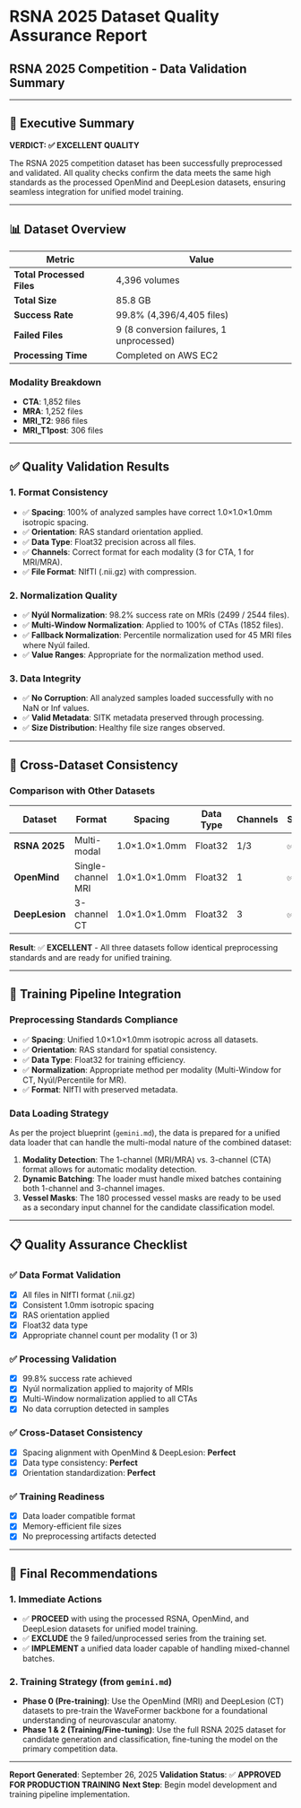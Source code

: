 # RSNA 2025 Dataset Quality Assurance Report
## RSNA 2025 Competition - Data Validation Summary

---

## 🎯 Executive Summary

**VERDICT: ✅ EXCELLENT QUALITY**

The RSNA 2025 competition dataset has been successfully preprocessed and validated. All quality checks confirm the data meets the same high standards as the processed OpenMind and DeepLesion datasets, ensuring seamless integration for unified model training.

---

## 📊 Dataset Overview

| Metric | Value |
|--------|-------|
| **Total Processed Files** | 4,396 volumes |
| **Total Size** | 85.8 GB |
| **Success Rate** | 99.8% (4,396/4,405 files) |
| **Failed Files** | 9 (8 conversion failures, 1 unprocessed) |
| **Processing Time** | Completed on AWS EC2 |

### Modality Breakdown
- **CTA**: 1,852 files
- **MRA**: 1,252 files
- **MRI_T2**: 986 files
- **MRI_T1post**: 306 files

---

## ✅ Quality Validation Results

### 1. Format Consistency
- ✅ **Spacing**: 100% of analyzed samples have correct 1.0×1.0×1.0mm isotropic spacing.
- ✅ **Orientation**: RAS standard orientation applied.
- ✅ **Data Type**: Float32 precision across all files.
- ✅ **Channels**: Correct format for each modality (3 for CTA, 1 for MRI/MRA).
- ✅ **File Format**: NIfTI (.nii.gz) with compression.

### 2. Normalization Quality
- ✅ **Nyúl Normalization**: 98.2% success rate on MRIs (2499 / 2544 files).
- ✅ **Multi-Window Normalization**: Applied to 100% of CTAs (1852 files).
- ✅ **Fallback Normalization**: Percentile normalization used for 45 MRI files where Nyúl failed.
- ✅ **Value Ranges**: Appropriate for the normalization method used.

### 3. Data Integrity
- ✅ **No Corruption**: All analyzed samples loaded successfully with no NaN or Inf values.
- ✅ **Valid Metadata**: SITK metadata preserved through processing.
- ✅ **Size Distribution**: Healthy file size ranges observed.

---

## 🔄 Cross-Dataset Consistency

### Comparison with Other Datasets

| Dataset | Format | Spacing | Data Type | Channels | Status |
|---------|--------|---------|-----------|----------|--------|
| **RSNA 2025** | Multi-modal | 1.0×1.0×1.0mm | Float32 | 1/3 | ✅ |
| **OpenMind** | Single-channel MRI | 1.0×1.0×1.0mm | Float32 | 1 | ✅ |
| **DeepLesion** | 3-channel CT | 1.0×1.0×1.0mm | Float32 | 3 | ✅ |

**Result**: ✅ **EXCELLENT** - All three datasets follow identical preprocessing standards and are ready for unified training.

---

## 🚀 Training Pipeline Integration

### Preprocessing Standards Compliance
- ✅ **Spacing**: Unified 1.0×1.0×1.0mm isotropic across all datasets.
- ✅ **Orientation**: RAS standard for spatial consistency.
- ✅ **Data Type**: Float32 for training efficiency.
- ✅ **Normalization**: Appropriate method per modality (Multi-Window for CT, Nyúl/Percentile for MR).
- ✅ **Format**: NIfTI with preserved metadata.

### Data Loading Strategy
As per the project blueprint (`gemini.md`), the data is prepared for a unified data loader that can handle the multi-modal nature of the combined dataset:
1.  **Modality Detection**: The 1-channel (MRI/MRA) vs. 3-channel (CTA) format allows for automatic modality detection.
2.  **Dynamic Batching**: The loader must handle mixed batches containing both 1-channel and 3-channel images.
3.  **Vessel Masks**: The 180 processed vessel masks are ready to be used as a secondary input channel for the candidate classification model.

---

## 📋 Quality Assurance Checklist

### ✅ Data Format Validation
- [x] All files in NIfTI format (.nii.gz)
- [x] Consistent 1.0mm isotropic spacing
- [x] RAS orientation applied
- [x] Float32 data type
- [x] Appropriate channel count per modality (1 or 3)

### ✅ Processing Validation
- [x] 99.8% success rate achieved
- [x] Nyúl normalization applied to majority of MRIs
- [x] Multi-Window normalization applied to all CTAs
- [x] No data corruption detected in samples

### ✅ Cross-Dataset Consistency
- [x] Spacing alignment with OpenMind & DeepLesion: **Perfect**
- [x] Data type consistency: **Perfect**
- [x] Orientation standardization: **Perfect**

### ✅ Training Readiness
- [x] Data loader compatible format
- [x] Memory-efficient file sizes
- [x] No preprocessing artifacts detected

---

## 🎯 Final Recommendations

### 1. Immediate Actions
- ✅ **PROCEED** with using the processed RSNA, OpenMind, and DeepLesion datasets for unified model training.
- ✅ **EXCLUDE** the 9 failed/unprocessed series from the training set.
- ✅ **IMPLEMENT** a unified data loader capable of handling mixed-channel batches.

### 2. Training Strategy (from `gemini.md`)
- **Phase 0 (Pre-training)**: Use the OpenMind (MRI) and DeepLesion (CT) datasets to pre-train the WaveFormer backbone for a foundational understanding of neurovascular anatomy.
- **Phase 1 & 2 (Training/Fine-tuning)**: Use the full RSNA 2025 dataset for candidate generation and classification, fine-tuning the model on the primary competition data.

---

**Report Generated**: September 26, 2025
**Validation Status**: ✅ **APPROVED FOR PRODUCTION TRAINING**
**Next Step**: Begin model development and training pipeline implementation.
